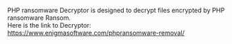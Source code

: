 PHP ransomware Decryptor is designed to decrypt files encrypted by PHP ransomware Ransom.\
Here is the link to Decryptor:\
https://www.enigmasoftware.com/phpransomware-removal/
